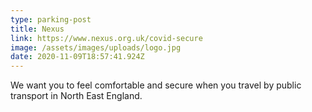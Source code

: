 ```yaml
---
type: parking-post
title: Nexus
link: https://www.nexus.org.uk/covid-secure
image: /assets/images/uploads/logo.jpg
date: 2020-11-09T18:57:41.924Z
---
```

We want you to feel comfortable and secure when you travel by public transport in North East England.
